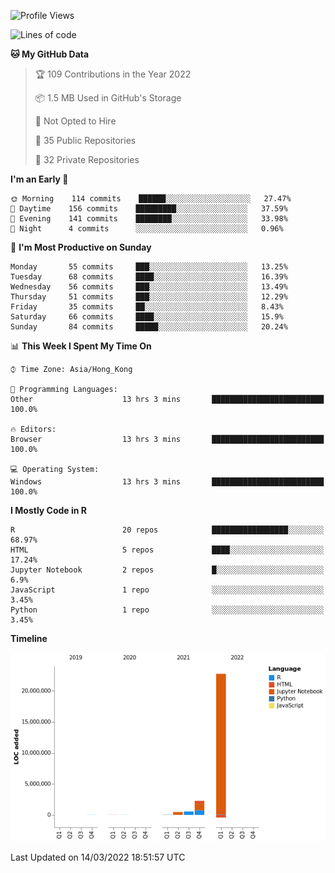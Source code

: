 

<!--**wt12318/wt12318** is a ✨ _special_ ✨ repository because its `README.md` (this file) appears on your GitHub profile.-->

<!--START_SECTION:waka-->
![Profile Views](http://img.shields.io/badge/Profile%20Views-154-blue)

![Lines of code](https://img.shields.io/badge/From%20Hello%20World%20I%27ve%20Written-26%20Million%20lines%20of%20code-blue)

**🐱 My GitHub Data** 

> 🏆 109 Contributions in the Year 2022
 > 
> 📦 1.5 MB Used in GitHub's Storage 
 > 
> 🚫 Not Opted to Hire
 > 
> 📜 35 Public Repositories 
 > 
> 🔑 32 Private Repositories  
 > 
**I'm an Early 🐤** 

```text
🌞 Morning    114 commits    ██████░░░░░░░░░░░░░░░░░░░   27.47% 
🌆 Daytime    156 commits    █████████░░░░░░░░░░░░░░░░   37.59% 
🌃 Evening    141 commits    ████████░░░░░░░░░░░░░░░░░   33.98% 
🌙 Night      4 commits      ░░░░░░░░░░░░░░░░░░░░░░░░░   0.96%

```
📅 **I'm Most Productive on Sunday** 

```text
Monday       55 commits     ███░░░░░░░░░░░░░░░░░░░░░░   13.25% 
Tuesday      68 commits     ████░░░░░░░░░░░░░░░░░░░░░   16.39% 
Wednesday    56 commits     ███░░░░░░░░░░░░░░░░░░░░░░   13.49% 
Thursday     51 commits     ███░░░░░░░░░░░░░░░░░░░░░░   12.29% 
Friday       35 commits     ██░░░░░░░░░░░░░░░░░░░░░░░   8.43% 
Saturday     66 commits     ████░░░░░░░░░░░░░░░░░░░░░   15.9% 
Sunday       84 commits     █████░░░░░░░░░░░░░░░░░░░░   20.24%

```


📊 **This Week I Spent My Time On** 

```text
⌚︎ Time Zone: Asia/Hong_Kong

💬 Programming Languages: 
Other                    13 hrs 3 mins       █████████████████████████   100.0%

🔥 Editors: 
Browser                  13 hrs 3 mins       █████████████████████████   100.0%

💻 Operating System: 
Windows                  13 hrs 3 mins       █████████████████████████   100.0%

```

**I Mostly Code in R** 

```text
R                        20 repos            █████████████████░░░░░░░░   68.97% 
HTML                     5 repos             ████░░░░░░░░░░░░░░░░░░░░░   17.24% 
Jupyter Notebook         2 repos             █░░░░░░░░░░░░░░░░░░░░░░░░   6.9% 
JavaScript               1 repo              ░░░░░░░░░░░░░░░░░░░░░░░░░   3.45% 
Python                   1 repo              ░░░░░░░░░░░░░░░░░░░░░░░░░   3.45%

```


**Timeline**

![Chart not found](https://raw.githubusercontent.com/wt12318/wt12318/main/charts/bar_graph.png) 


 Last Updated on 14/03/2022 18:51:57 UTC
<!--END_SECTION:waka-->


